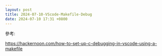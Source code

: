 ```yaml
---
layout: post
title: 2024-07-10-VScode-Makefile-Debug
date: 2024-07-10 17:31 +0800
---
```


參考:  

https://hackernoon.com/how-to-set-up-c-debugging-in-vscode-using-a-makefile